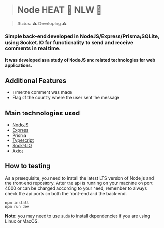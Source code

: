 ><h1> Node HEAT 🚀 NLW 🚀 </h1>

> Status: ⚠️ Developing ⚠️

### Simple back-end developed in NodeJS/Express/Prisma/SQLite, using Socket.IO for functionality to send and receive comments in real time.
#### It was developed as a study of NodeJS and related technologies for web applications.

 ## Additional Features
  - Time the comment was made
  - Flag of the country where the user sent the message

 ## Main technologies used
 - [NodeJS](https://nodejs.org/en/docs/)
 - [Express](https://expressjs.com/) 
 - [Prisma](https://www.prisma.io/) 
 - [Typescript](https://www.typescriptlang.org/) 
 - [Socket.IO](https://socket.io/) 
 - [Axios](https://github.com/axios/axios) 

## How to testing

As a prerequisite, you need to install the latest LTS version of Node.js and the front-end repository. After the api is running on your machine on port 4000 or can be changed according to your need, remember to always check the api ports on both the front-end and the back-end.

```
npm install
npm run dev
```

**Note:** you may need to use `sudo` to install dependencies if you are using Linux or MacOS.
